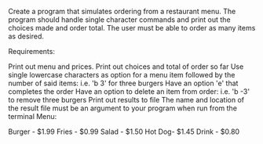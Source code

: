 Create a program that simulates ordering from a restaurant menu. The program should handle single character commands and print out the choices made and order total. The user must be able to order as many items as desired.

Requirements:

Print out menu and prices.
Print out choices and total of order so far
Use single lowercase characters as option for a menu item followed by the number of said items: i.e. 'b 3' for three burgers
Have an option 'e' that completes the order
Have an option to delete an item from order: i.e. 'b -3' to remove three burgers
Print out results to file
The name and location of the result file must be an argument to your program when run from the terminal
Menu:

Burger - $1.99
Fries - $0.99
Salad - $1.50
Hot Dog- $1.45
Drink - $0.80


